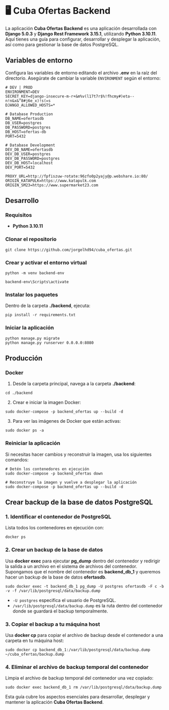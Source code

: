 # 🖥️ Cuba Ofertas Backend

La aplicación **Cuba Ofertas Backend** es una aplicación desarrollada con **Django 5.0.3** y **Django Rest Framework 3.15.1**, utilizando **Python 3.10.11**. Aquí tienes una guía para configurar, desarrollar y desplegar la aplicación, así como para gestionar la base de datos PostgreSQL.

## Variables de entorno

Configura las variables de entorno editando el archivo **.env** en la raíz del directorio. Asegúrate de cambiar la variable `ENVIRONMENT` según el entorno:

```
# DEV | PROD
ENVIRONMENT=DEV
SECRET_KEY=django-insecure-m-r+&m%v(l17t7r$%!fhcmy#)eta--n!n&x&^8#j6e_x)!s(=s
DJANGO_ALLOWED_HOSTS=*

# Database Production
DB_NAME=ofertasdb
DB_USER=postgres
DB_PASSWORD=postgres
DB_HOST=ofertas-db
PORT=5432

# Database Development
DEV_DB_NAME=ofertasdb
DEV_DB_USER=postgres
DEV_DB_PASSWORD=postgres
DEV_DB_HOST=localhost
DEV_PORT=5432

PROXY_URL=http://fpfiszuw-rotate:96zfo0p2yajy@p.webshare.io:80/
ORIGIN_KATAPULK=https://www.katapulk.com
ORIGIN_SM23=https://www.supermarket23.com
```

## Desarrollo

### Requisitos

- **Python 3.10.11**

### Clonar el repositorio

```
git clone https://github.com/jorgelhd94/cuba_ofertas.git
```

### Crear y activar el entorno virtual

```
python -m venv backend-env
```

```
backend-env\Scripts\activate
```

### Instalar los paquetes

Dentro de la carpeta **./backend**, ejecuta:

```
pip install -r requirements.txt
```

### Iniciar la aplicación

```
python manage.py migrate
python manage.py runserver 0.0.0.0:8080
```

## Producción

### Docker

1. Desde la carpeta principal, navega a la carpeta **./backend**:

```
cd ./backend
```

2. Crear e iniciar la imagen Docker:

```
sudo docker-compose -p backend_ofertas up --build -d
```

3. Para ver las imágenes de Docker que están activas:

```
sudo docker ps -a
```

### Reiniciar la aplicación

Si necesitas hacer cambios y reconstruir la imagen, usa los siguientes comandos:

```
# Detén los contenedores en ejecución
sudo docker-compose -p backend_ofertas down

# Reconstruye la imagen y vuelve a desplegar la aplicación
sudo docker-compose -p backend_ofertas up --build -d
```

## Crear backup de la base de datos PostgreSQL

### 1. Identificar el contenedor de PostgreSQL

Lista todos los contenedores en ejecución con:

```
docker ps
```

### 2. Crear un backup de la base de datos

Usa **docker exec** para ejecutar **pg_dump** dentro del contenedor y redirigir la salida a un archivo en el sistema de archivos del contenedor. Supongamos que el nombre del contenedor es **backend_db_1** y queremos hacer un backup de la base de datos **ofertasdb**.

```
sudo docker exec -t backend_db_1 pg_dump -U postgres ofertasdb -F c -b -v -f /var/lib/postgresql/data/backup.dump
```

* `-U postgres` especifica el usuario de PostgreSQL.
* `/var/lib/postgresql/data/backup.dump` es la ruta dentro del contenedor donde se guardará el backup temporalmente.

### 3. Copiar el backup a tu máquina host

Usa **docker cp** para copiar el archivo de backup desde el contenedor a una carpeta en tu máquina host:

```
sudo docker cp backend_db_1:/var/lib/postgresql/data/backup.dump ~/cuba_ofertas/backup.dump
```

### 4. Eliminar el archivo de backup temporal del contenedor

Limpia el archivo de backup temporal del contenedor una vez copiado:

```
sudo docker exec backend_db_1 rm /var/lib/postgresql/data/backup.dump
```

Esta guía cubre los aspectos esenciales para desarrollar, desplegar y mantener la aplicación **Cuba Ofertas Backend**.
